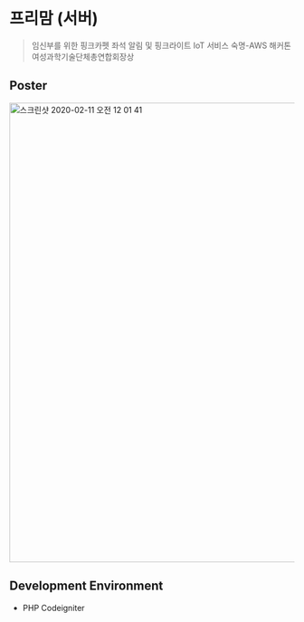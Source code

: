 # 프리맘 (서버)
> 임신부를 위한 핑크카펫 좌석 알림 및 핑크라이트 IoT 서비스
> 숙명-AWS 해커톤 여성과학기술단체총연합회장상

## Poster
<img width="812" alt="스크린샷 2020-02-11 오전 12 01 41" src="https://user-images.githubusercontent.com/21326503/74161498-60a2a800-4c62-11ea-9ad5-a85dd0f0ded4.png">

## Development Environment
- PHP Codeigniter

